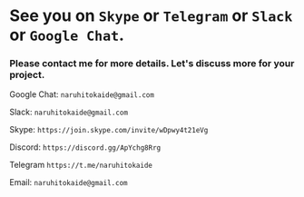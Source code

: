 # See you on `Skype` or `Telegram` or `Slack` or `Google Chat`.

### Please contact me for more details. Let's discuss more for your project.


Google Chat: `naruhitokaide@gmail.com`


Slack: `naruhitokaide@gmail.com`


Skype: `https://join.skype.com/invite/wDpwy4t21eVg`

Discord: `https://discord.gg/ApYchg8Rrg`

Telegram `https://t.me/naruhitokaide`

Email: `naruhitokaide@gmail.com`
